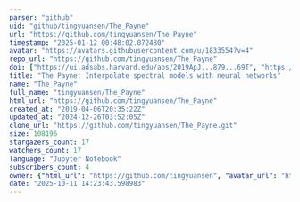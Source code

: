 ```yaml
---
parser: "github"
uid: "github/tingyuansen/The_Payne"
url: "https://github.com/tingyuansen/The_Payne"
timestamp: "2025-01-12 00:48:02.072480"
avatar: "https://avatars.githubusercontent.com/u/1833554?v=4"
repo_url: "https://github.com/tingyuansen/The_Payne"
doi: ["https://ui.adsabs.harvard.edu/abs/2019ApJ...879...69T", "https://ui.adsabs.harvard.edu/abs/2024ascl.soft12015T/abstract"]
title: "The Payne: Interpolate spectral models with neural networks"
name: "The_Payne"
full_name: "tingyuansen/The_Payne"
html_url: "https://github.com/tingyuansen/The_Payne"
created_at: "2019-04-06T20:35:22Z"
updated_at: "2024-12-26T03:52:05Z"
clone_url: "https://github.com/tingyuansen/The_Payne.git"
size: 108196
stargazers_count: 17
watchers_count: 17
language: "Jupyter Notebook"
subscribers_count: 4
owner: {"html_url": "https://github.com/tingyuansen", "avatar_url": "https://avatars.githubusercontent.com/u/1833554?v=4", "login": "tingyuansen", "type": "User"}
date: "2025-10-11 14:23:43.598983"
---
```

